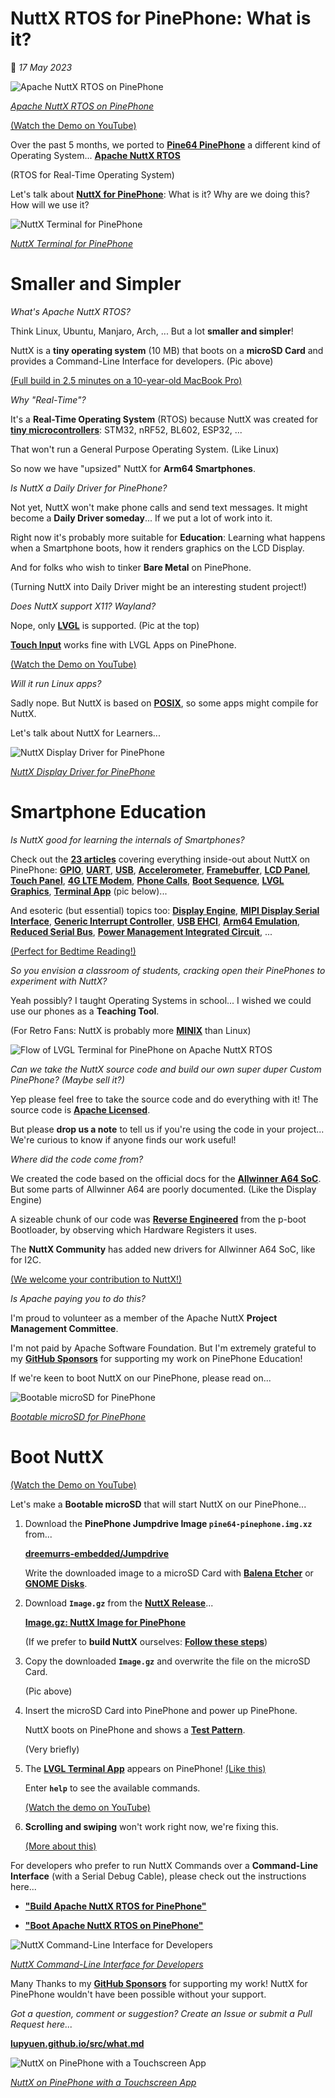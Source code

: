 # NuttX RTOS for PinePhone: What is it?

📝 _17 May 2023_

![Apache NuttX RTOS on PinePhone](https://lupyuen.github.io/images/what-title.jpg)

[_Apache NuttX RTOS on PinePhone_](https://youtu.be/kGI_0yK1vws)

[(Watch the Demo on YouTube)](https://youtu.be/kGI_0yK1vws)

Over the past 5 months, we ported to [__Pine64 PinePhone__](https://wiki.pine64.org/index.php/PinePhone) a different kind of Operating System... [__Apache NuttX RTOS__](https://nuttx.apache.org/docs/latest/)

(RTOS for Real-Time Operating System)

Let's talk about [__NuttX for PinePhone__](https://nuttx.apache.org/docs/latest/platforms/arm/a64/boards/pinephone/index.html): What is it? Why are we doing this? How will we use it?

![NuttX Terminal for PinePhone](https://lupyuen.github.io/images/terminal-demo.jpg)

[_NuttX Terminal for PinePhone_](https://youtu.be/kGI_0yK1vws)

# Smaller and Simpler

_What's Apache NuttX RTOS?_

Think Linux, Ubuntu, Manjaro, Arch, ... But a lot __smaller and simpler__!

NuttX is a __tiny operating system__ (10 MB) that boots on a __microSD Card__ and provides a Command-Line Interface for developers. (Pic above)

[(Full build in 2.5 minutes on a 10-year-old MacBook Pro)](https://gist.github.com/lupyuen/7ce5f5abedba365cb70b59e39e081cdc)

_Why "Real-Time"?_

It's a __Real-Time Operating System__ (RTOS) because NuttX was created for [__tiny microcontrollers__](https://nuttx.apache.org/docs/latest/platforms/index.html): STM32, nRF52, BL602, ESP32, ...

That won't run a General Purpose Operating System. (Like Linux)

So now we have "upsized" NuttX for __Arm64 Smartphones__.

_Is NuttX a Daily Driver for PinePhone?_

Not yet, NuttX won't make phone calls and send text messages. It might become a __Daily Driver someday__... If we put a lot of work into it.

Right now it's probably more suitable for __Education__: Learning what happens when a Smartphone boots, how it renders graphics on the LCD Display.

And for folks who wish to tinker __Bare Metal__ on PinePhone.

(Turning NuttX into Daily Driver might be an interesting student project!)

_Does NuttX support X11? Wayland?_

Nope, only [__LVGL__](https://lupyuen.github.io/articles/lvgl2) is supported. (Pic at the top)

[__Touch Input__](https://lupyuen.github.io/articles/touch2) works fine with LVGL Apps on PinePhone.

[(Watch the Demo on YouTube)](https://youtu.be/kGI_0yK1vws)

_Will it run Linux apps?_

Sadly nope. But NuttX is based on [__POSIX__](https://nuttx.apache.org/docs/latest/introduction/inviolables.html#strict-posix-compliance), so some apps might compile for NuttX.

Let's talk about NuttX for Learners...

![NuttX Display Driver for PinePhone](https://lupyuen.github.io/images/dsi3-steps.jpg)

[_NuttX Display Driver for PinePhone_](https://lupyuen.github.io/articles/dsi3#complete-display-driver-for-pinephone)

# Smartphone Education

_Is NuttX good for learning the internals of Smartphones?_

Check out the [__23 articles__](https://github.com/lupyuen/pinephone-nuttx#apache-nuttx-rtos-for-pinephone) covering everything inside-out about NuttX on PinePhone: [__GPIO__](https://lupyuen.github.io/articles/pio), [__UART__](https://lupyuen.github.io/articles/serial), [__USB__](https://lupyuen.github.io/articles/usb2), [__Accelerometer__](https://www.hackster.io/lupyuen/inside-a-smartphone-accelerometer-pinephone-with-nuttx-rtos-b92b58), [__Framebuffer__](https://lupyuen.github.io/articles/fb), [__LCD Panel__](https://lupyuen.github.io/articles/lcd), [__Touch Panel__](https://lupyuen.github.io/articles/touch2), [__4G LTE Modem__](https://lupyuen.github.io/articles/lte), [__Phone Calls__](https://lupyuen.github.io/articles/lte2), [__Boot Sequence__](https://lupyuen.github.io/articles/unicorn2), [__LVGL Graphics__](https://lupyuen.github.io/articles/lvgl2), [__Terminal App__](https://lupyuen.github.io/articles/terminal) (pic below)...

And esoteric (but essential) topics too: [__Display Engine__](https://lupyuen.github.io/articles/de3), [__MIPI Display Serial Interface__](https://lupyuen.github.io/articles/dsi3), [__Generic Interrupt Controller__](https://lupyuen.github.io/articles/interrupt), [__USB EHCI__](https://lupyuen.github.io/articles/usb3), [__Arm64 Emulation__](https://lupyuen.github.io/articles/unicorn), [__Reduced Serial Bus__](https://lupyuen.github.io/articles/lcd#power-on-lcd-panel), [__Power Management Integrated Circuit__](https://lupyuen.github.io/articles/lcd#power-on-lcd-panel), ...

[(Perfect for Bedtime Reading!)](https://github.com/lupyuen/pinephone-nuttx#apache-nuttx-rtos-for-pinephone)

_So you envision a classroom of students, cracking open their PinePhones to experiment with NuttX?_

Yeah possibly? I taught Operating Systems in school... I wished we could use our phones as a __Teaching Tool__.

(For Retro Fans: NuttX is probably more [__MINIX__](https://www.minix3.org/) than Linux)

![Flow of LVGL Terminal for PinePhone on Apache NuttX RTOS](https://lupyuen.github.io/images/terminal-flow.jpg)

_Can we take the NuttX source code and build our own super duper Custom PinePhone? (Maybe sell it?)_

Yep please feel free to take the source code and do everything with it! The source code is [__Apache Licensed__](https://github.com/apache/nuttx/blob/master/LICENSE).

But please __drop us a note__ to tell us if you're using the code in your project...  We're curious to know if anyone finds our work useful!

_Where did the code come from?_

We created the code based on the official docs for the [__Allwinner A64 SoC__](https://linux-sunxi.org/A64). But some parts of Allwinner A64 are poorly documented. (Like the Display Engine)

A sizeable chunk of our code was [__Reverse Engineered__](https://lupyuen.github.io/articles/de#appendix-initialising-the-allwinner-a64-display-engine) from the p-boot Bootloader, by observing which Hardware Registers it uses.

The __NuttX Community__ has added new drivers for Allwinner A64 SoC, like for I2C.

[(We welcome your contribution to NuttX!)](https://lupyuen.github.io/articles/pr)

_Is Apache paying you to do this?_

I'm proud to volunteer as a member of the Apache NuttX __Project Management Committee__.

I'm not paid by Apache Software Foundation. But I'm extremely grateful to my [__GitHub Sponsors__](https://github.com/sponsors/lupyuen) for supporting my work on PinePhone Education!

If we're keen to boot NuttX on our PinePhone, please read on...

![Bootable microSD for PinePhone](https://lupyuen.github.io/images/what-image.jpg)

[_Bootable microSD for PinePhone_](https://lupyuen.github.io/articles/lvgl2#appendix-boot-apache-nuttx-rtos-on-pinephone)

# Boot NuttX

[(Watch the Demo on YouTube)](https://youtu.be/kGI_0yK1vws)

Let's make a __Bootable microSD__ that will start NuttX on our PinePhone...

1.  Download the __PinePhone Jumpdrive Image `pine64-pinephone.img.xz`__ from...

    [__dreemurrs-embedded/Jumpdrive__](https://github.com/dreemurrs-embedded/Jumpdrive/releases)

    Write the downloaded image to a microSD Card with
[__Balena Etcher__](https://www.balena.io/etcher/) or [__GNOME Disks__](https://wiki.gnome.org/Apps/Disks).

1.  Download __`Image.gz`__ from the [__NuttX Release__](https://github.com/lupyuen2/wip-pinephone-nuttx/releases/tag/nuttx-12.0.2)...

    [__Image.gz: NuttX Image for PinePhone__](https://github.com/lupyuen2/wip-pinephone-nuttx/releases/download/nuttx-12.0.2/Image.gz)

    (If we prefer to __build NuttX__ ourselves: [__Follow these steps__](https://lupyuen.github.io/articles/lvgl2#appendix-build-apache-nuttx-rtos-for-pinephone))

1.  Copy the downloaded __`Image.gz`__ and overwrite the file on the microSD Card.

    (Pic above)

1.  Insert the microSD Card into PinePhone and power up PinePhone.

    NuttX boots on PinePhone and shows a [__Test Pattern__](https://lupyuen.github.io/images/dsi3-title.jpg).

    (Very briefly)

1.  The [__LVGL Terminal App__](https://lupyuen.github.io/articles/terminal) appears on PinePhone! [(Like this)](https://lupyuen.github.io/images/terminal-title.jpg)

    Enter __`help`__ to see the available commands.

    [(Watch the demo on YouTube)](https://youtu.be/kGI_0yK1vws)

1.  __Scrolling and swiping__ won't work right now, we're fixing this.

    [(More about this)](https://lupyuen.github.io/articles/touch2#driver-limitations)

For developers who prefer to run NuttX Commands over a __Command-Line Interface__ (with a Serial Debug Cable), please check out the instructions here...

-   [__"Build Apache NuttX RTOS for PinePhone"__](https://lupyuen.github.io/articles/lvgl2#appendix-build-apache-nuttx-rtos-for-pinephone)

-   [__"Boot Apache NuttX RTOS on PinePhone"__](https://lupyuen.github.io/articles/lvgl2#appendix-boot-apache-nuttx-rtos-on-pinephone)

![NuttX Command-Line Interface for Developers](https://lupyuen.github.io/images/fb-run.png)

[_NuttX Command-Line Interface for Developers_](https://gist.github.com/lupyuen/5029b5d1195c4ee6a7c74f24897ceecd)

Many Thanks to my [__GitHub Sponsors__](https://github.com/sponsors/lupyuen) for supporting my work! NuttX for PinePhone wouldn't have been possible without your support.

_Got a question, comment or suggestion? Create an Issue or submit a Pull Request here..._

[__lupyuen.github.io/src/what.md__](https://github.com/lupyuen/lupyuen.github.io/blob/master/src/what.md)

![NuttX on PinePhone with a Touchscreen App](https://lupyuen.github.io/images/lvgl2-title.jpg)

[_NuttX on PinePhone with a Touchscreen App_](https://lupyuen.github.io/articles/lvgl2)
